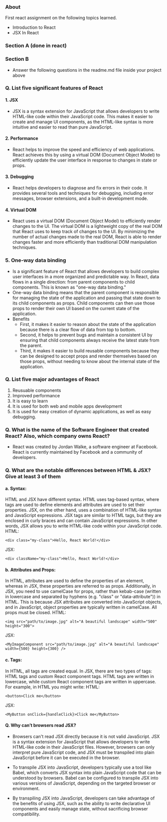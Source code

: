 ### About 
First react assignment on the following topics learned.
- Introduction to React
- JSX In React

### Section A (done in react)

### Section B 
* Answer the following questions in the readme.md file inside your project above

### Q. List five significant features of React
#### 1. JSX 
- JSX is a syntax extension for JavaScript that allows developers to write HTML-like code within their JavaScript code. This makes it easier to create and manage UI components, as the HTML-like syntax is more intuitive and easier to read than pure JavaScript.

#### 2. Performance
- React helps to improve the speed and efficiency of web applications. React achieves this by using a virtual DOM (Document Object Model) to efficiently update the user interface in response to changes in state or props.

#### 3. Debugging
- React helps developers to diagnose and fix errors in their code. It provides several tools and techniques for debugging, including error messages, browser extensions, and a built-in development mode.

#### 4. Virtual DOM 
- React uses a virtual DOM (Document Object Model) to efficiently render changes to the UI. The virtual DOM is a lightweight copy of the real DOM that React uses to keep track of changes to the UI. By minimizing the number of actual changes made to the real DOM, React is able to render changes faster and more efficiently than traditional DOM manipulation techniques.

### 5. One-way data binding
- Is a significant feature of React that allows developers to build complex user interfaces in a more organized and predictable way. In React, data flows in a single direction: from parent components to child components. This is known as "one-way data binding."
- One-way data binding means that the parent component is responsible for managing the state of the application and passing that state down to its child components as props. Child components can then use those props to render their own UI based on the current state of the application.
- Benefits
    - First, it makes it easier to reason about the state of the application because there is a clear flow of data from top to bottom. 
    - Second, it helps to prevent bugs and maintain a consistent UI by ensuring that child components always receive the latest state from the parent. 
    - Third, it makes it easier to build reusable components because they can be designed to accept props and render themselves based on those props, without needing to know about the internal state of the application.

### Q. List five major advantages of React
1. Reusuable components
2. Improved performance
3. It is easy to learn
4. It is used for both web and mobile apps development
5. It is used for easy creation of dynamic applications, as well as easy debugging.

### Q. What is the name of the Software Engineer that created React? Also, which company owns React?
- React was created by Jordan Walke, a software engineer at Facebook. React is currently maintained by Facebook and a community of developers. 

### Q. What are the notable differences between HTML & JSX? Give at least 3 of them
#### a. Syntax: 
HTML and JSX have different syntax. HTML uses tag-based syntax, where tags are used to define elements and attributes are used to set their properties. JSX, on the other hand, uses a combination of HTML-like syntax and JavaScript expressions. JSX tags are similar to HTML tags, but they are enclosed in curly braces and can contain JavaScript expressions. In other words, JSX allows you to write HTML-like code within your JavaScript code.
HTML:
```
<div class="my-class">Hello, React World!</div>
```
JSX: 
```
<div className="my-class">Hello, React World!</div>
```

#### b. Attributes and Props: 
In HTML, attributes are used to define the properties of an element, whereas in JSX, these properties are referred to as props. Additionally, in JSX, you need to use camelCase for props, rather than kebab-case (written in lowercase and separated by hyphens (e.g. "class" or "data-attribute")) in HTML. This is because JSX attributes are converted into JavaScript objects, and in JavaScript, object properties are typically written in camelCase. All props must be closed.
HTML:
```
<img src="path/to/image.jpg" alt="A beautiful landscape" width="500" height="300">
```
JSX: 
```
<MyImageComponent src="path/to/image.jpg" alt="A beautiful landscape" width={500} height={300} />
```
#### c. Tags: 
In HTML, all tags are created equal. In JSX, there are two types of tags: HTML tags and custom React component tags. HTML tags are written in lowercase, while custom React component tags are written in uppercase. For example, in HTML you might write:
HTML: 
```
<button>Click me</button>
```
JSX:
```
<MyButton onClick={handleClick}>Click me</MyButton>
```
#### Q. Why can’t browsers read JSX?
- Browsers can't read JSX directly because it is not valid JavaScript. JSX is a syntax extension for JavaScript that allows developers to write HTML-like code in their JavaScript files. However, browsers can only interpret pure JavaScript code, and JSX must be transpiled into plain JavaScript before it can be executed in the browser.

- To transpile JSX into JavaScript, developers typically use a tool like Babel, which converts JSX syntax into plain JavaScript code that can be understood by browsers. Babel can be configured to transpile JSX into various versions of JavaScript, depending on the targeted browser or environment.

- By transpiling JSX into JavaScript, developers can take advantage of the benefits of using JSX, such as the ability to write declarative UI components and easily manage state, without sacrificing browser compatibility.

